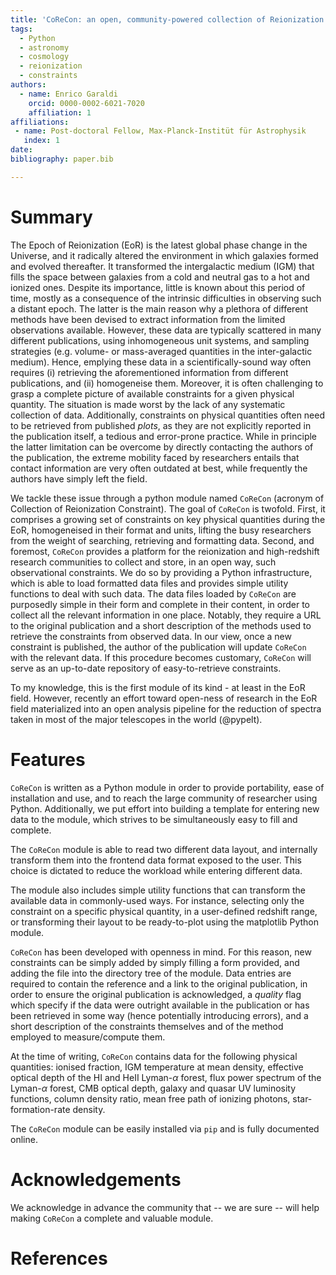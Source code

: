 ```yaml
---
title: 'CoReCon: an open, community-powered collection of Reionization constraints'
tags:
  - Python
  - astronomy
  - cosmology
  - reionization
  - constraints
authors:
  - name: Enrico Garaldi
    orcid: 0000-0002-6021-7020
    affiliation: 1
affiliations:
 - name: Post-doctoral Fellow, Max-Planck-Institüt für Astrophysik
   index: 1
date: 
bibliography: paper.bib

---
```


# Summary

The Epoch of Reionization (EoR) is the latest global phase change in the Universe, 
and it radically altered the environment in which galaxies formed and evolved
thereafter. It transformed the intergalactic medium (IGM) that fills the space between 
galaxies from a cold and neutral gas to a hot and ionized ones. Despite its importance, little 
is known about this period of time, mostly as a consequence of the intrinsic difficulties 
in observing such a distant epoch. The latter is the main reason why a plethora of different
methods have been devised to extract information from the limited observations available.
However, these data are typically scattered in many different publications, using 
inhomogeneous unit systems, and sampling strategies (e.g. volume- or mass-averaged quantities in
the inter-galactic medium). Hence, emplying these data in a scientifically-sound way
often requires (i) retrieving the aforementioned information from different publications, and
(ii) homogeneise them. Moreover, it is often challenging to grasp a complete picture of
available constraints for a given physical quantity. The situation is made worst by the lack
of any systematic collection of data. Additionally, constraints on physical quantities often
need to be retrieved from published *plots*, as they are not explicitly reported in the
publication itself, a tedious and error-prone practice. While in 
principle the latter limitation can be overcome by directly contacting the authors of the
publication, the extreme mobility faced by researchers entails that contact information are 
very often outdated at best, while frequently the authors have simply left the field.

We tackle these issue through a python module named `CoReCon` (acronym of Collection of
Reionization Constraint). The goal of `CoReCon` is twofold. First, it comprises a growing
set of constraints on key physical quantities during the EoR, homogeneised in their format
and units, lifting the busy researchers from the weight of searching, retrieving and formatting 
data. Second, and foremost, `CoReCon` provides a platform for the reionization and high-redshift 
research communities to collect and store, in an open way, such observational constraints. We do 
so by providing a Python
infrastructure, which is able to load formatted data files and provides simple utility functions
to deal with such data. The data files loaded by `CoReCon` are purposedly simple in their form and 
complete in their content, in order to collect all the relevant information in one place. Notably, 
they require a URL to the original publication and a short description of the methods used to 
retrieve the constraints from observed data.
In our view, once a new constraint is published, the author of the publication will update `CoReCon`
with the relevant data. If this procedure becomes customary, `CoReCon` will serve as an up-to-date 
repository of easy-to-retrieve constraints.

To my knowledge, this is the first module of its kind - at least in the EoR field. However, recently 
an effort toward open-ness of research in the EoR field materialized into an open analysis
pipeline for the reduction of spectra taken in most of the major telescopes in the world (@pypelt).


# Features

`CoReCon` is written as a Python module in order to provide portability, ease of installation and use, 
and to reach the large community of researcher using Python. Additionally, we put effort into 
building a template for entering new data to the module, which strives to be simultaneously 
easy to fill and complete.

The `CoReCon` module is able to read two different data layout, and internally transform them into the
frontend data format exposed to the user. This choice is dictated to reduce the workload while
entering different data. 

The module also includes simple utility functions that can transform 
the available data in commonly-used ways. For instance, selecting only the constraint on a specific 
physical quantity, in a user-defined redshift range, or transforming their layout to be ready-to-plot using
the matplotlib Python module.

`CoReCon` has been developed with openness in mind. For this reason, new constraints can be simply added by
simply filling a form provided, and adding the file into the directory tree of the module. Data entries
are required to contain the reference and a link to the original publication, in order to ensure the original
publication is acknowledged, a *quality* flag which specify if the data were outright available in the 
publication or has been retrieved in some way (hence potentially introducing errors), and a short description
of the constraints themselves and of the method employed to measure/compute them.

At the time of writing, `CoReCon` contains data for the following physical quantities: ionised fraction,
IGM temperature at mean density, effective optical depth of the HI and HeII Lyman-$\alpha$ forest,
flux power spectrum of the Lyman-$\alpha$ forest, CMB optical depth, galaxy and quasar UV luminosity 
functions, column density ratio, mean free path of ionizing photons, star-formation-rate density.

The `CoReCon` module can be easily installed via `pip` and is fully documented online. 


# Acknowledgements

We acknowledge in advance the community that -- we are sure -- will help making `CoReCon` a complete and valuable module.


# References


